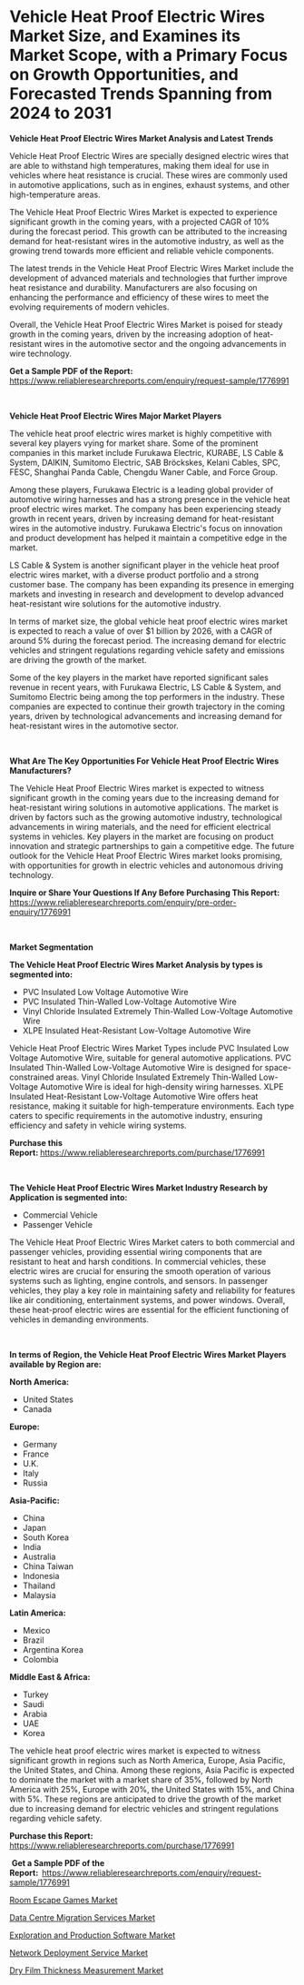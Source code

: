 <p><h1>Vehicle Heat Proof Electric Wires Market Size, and Examines its Market Scope, with a Primary Focus on Growth Opportunities, and Forecasted Trends Spanning from 2024 to 2031</h1></p><p><strong>Vehicle Heat Proof Electric Wires Market Analysis and Latest Trends</strong></p>
<p><p>Vehicle Heat Proof Electric Wires are specially designed electric wires that are able to withstand high temperatures, making them ideal for use in vehicles where heat resistance is crucial. These wires are commonly used in automotive applications, such as in engines, exhaust systems, and other high-temperature areas.</p><p>The Vehicle Heat Proof Electric Wires Market is expected to experience significant growth in the coming years, with a projected CAGR of 10% during the forecast period. This growth can be attributed to the increasing demand for heat-resistant wires in the automotive industry, as well as the growing trend towards more efficient and reliable vehicle components.</p><p>The latest trends in the Vehicle Heat Proof Electric Wires Market include the development of advanced materials and technologies that further improve heat resistance and durability. Manufacturers are also focusing on enhancing the performance and efficiency of these wires to meet the evolving requirements of modern vehicles.</p><p>Overall, the Vehicle Heat Proof Electric Wires Market is poised for steady growth in the coming years, driven by the increasing adoption of heat-resistant wires in the automotive sector and the ongoing advancements in wire technology.</p></p>
<p><strong>Get a Sample PDF of the Report:&nbsp;</strong> <a href="https://www.reliableresearchreports.com/enquiry/request-sample/1776991">https://www.reliableresearchreports.com/enquiry/request-sample/1776991</a></p>
<p>&nbsp;</p>
<p><strong>Vehicle Heat Proof Electric Wires Major Market Players</strong></p>
<p><p>The vehicle heat proof electric wires market is highly competitive with several key players vying for market share. Some of the prominent companies in this market include Furukawa Electric, KURABE, LS Cable & System, DAIKIN, Sumitomo Electric, SAB Bröckskes, Kelani Cables, SPC, FESC, Shanghai Panda Cable, Chengdu Waner Cable, and Force Group.</p><p>Among these players, Furukawa Electric is a leading global provider of automotive wiring harnesses and has a strong presence in the vehicle heat proof electric wires market. The company has been experiencing steady growth in recent years, driven by increasing demand for heat-resistant wires in the automotive industry. Furukawa Electric's focus on innovation and product development has helped it maintain a competitive edge in the market.</p><p>LS Cable & System is another significant player in the vehicle heat proof electric wires market, with a diverse product portfolio and a strong customer base. The company has been expanding its presence in emerging markets and investing in research and development to develop advanced heat-resistant wire solutions for the automotive industry.</p><p>In terms of market size, the global vehicle heat proof electric wires market is expected to reach a value of over $1 billion by 2026, with a CAGR of around 5% during the forecast period. The increasing demand for electric vehicles and stringent regulations regarding vehicle safety and emissions are driving the growth of the market.</p><p>Some of the key players in the market have reported significant sales revenue in recent years, with Furukawa Electric, LS Cable & System, and Sumitomo Electric being among the top performers in the industry. These companies are expected to continue their growth trajectory in the coming years, driven by technological advancements and increasing demand for heat-resistant wires in the automotive sector.</p></p>
<p>&nbsp;</p>
<p><strong>What Are The Key Opportunities For Vehicle Heat Proof Electric Wires Manufacturers?</strong></p>
<p><p>The Vehicle Heat Proof Electric Wires market is expected to witness significant growth in the coming years due to the increasing demand for heat-resistant wiring solutions in automotive applications. The market is driven by factors such as the growing automotive industry, technological advancements in wiring materials, and the need for efficient electrical systems in vehicles. Key players in the market are focusing on product innovation and strategic partnerships to gain a competitive edge. The future outlook for the Vehicle Heat Proof Electric Wires market looks promising, with opportunities for growth in electric vehicles and autonomous driving technology.</p></p>
<p><strong>Inquire or Share Your Questions If Any Before Purchasing This Report:</strong> <a href="https://www.reliableresearchreports.com/enquiry/pre-order-enquiry/1776991">https://www.reliableresearchreports.com/enquiry/pre-order-enquiry/1776991</a></p>
<p>&nbsp;</p>
<p><strong>Market Segmentation</strong></p>
<p><strong>The Vehicle Heat Proof Electric Wires Market Analysis by types is segmented into:</strong></p>
<p><ul><li>PVC Insulated Low Voltage Automotive Wire</li><li>PVC Insulated Thin-Walled Low-Voltage Automotive Wire</li><li>Vinyl Chloride Insulated Extremely Thin-Walled Low-Voltage Automotive Wire</li><li>XLPE Insulated Heat-Resistant Low-Voltage Automotive Wire</li></ul></p>
<p><p>Vehicle Heat Proof Electric Wires Market Types include PVC Insulated Low Voltage Automotive Wire, suitable for general automotive applications. PVC Insulated Thin-Walled Low-Voltage Automotive Wire is designed for space-constrained areas. Vinyl Chloride Insulated Extremely Thin-Walled Low-Voltage Automotive Wire is ideal for high-density wiring harnesses. XLPE Insulated Heat-Resistant Low-Voltage Automotive Wire offers heat resistance, making it suitable for high-temperature environments. Each type caters to specific requirements in the automotive industry, ensuring efficiency and safety in vehicle wiring systems.</p></p>
<p><strong>Purchase this Report:&nbsp;</strong><a href="https://www.reliableresearchreports.com/purchase/1776991">https://www.reliableresearchreports.com/purchase/1776991</a></p>
<p>&nbsp;</p>
<p><strong>The Vehicle Heat Proof Electric Wires Market Industry Research by Application is segmented into:</strong></p>
<p><ul><li>Commercial Vehicle</li><li>Passenger Vehicle</li></ul></p>
<p><p>The Vehicle Heat Proof Electric Wires Market caters to both commercial and passenger vehicles, providing essential wiring components that are resistant to heat and harsh conditions. In commercial vehicles, these electric wires are crucial for ensuring the smooth operation of various systems such as lighting, engine controls, and sensors. In passenger vehicles, they play a key role in maintaining safety and reliability for features like air conditioning, entertainment systems, and power windows. Overall, these heat-proof electric wires are essential for the efficient functioning of vehicles in demanding environments.</p></p>
<p>&nbsp;</p>
<p><strong>In terms of Region, the Vehicle Heat Proof Electric Wires Market Players available by Region are:</strong></p>
<p>
    <p> <strong> North America: </strong>
        <ul>
            <li>United States</li>
            <li>Canada</li>
        </ul>
        </p> 
    <p> <strong> Europe: </strong>
        <ul>
            <li>Germany</li>
            <li>France</li>
            <li>U.K.</li>
            <li>Italy</li>
            <li>Russia</li>
        </ul>
        </p> 
    <p> <strong> Asia-Pacific: </strong>
        <ul>
            <li>China</li>
            <li>Japan</li>
            <li>South Korea</li>
            <li>India</li>
            <li>Australia</li>
            <li>China Taiwan</li>
            <li>Indonesia</li>
            <li>Thailand</li>
            <li>Malaysia</li>
        </ul>
        </p> 
    <p> <strong> Latin America: </strong>
        <ul>
            <li>Mexico</li>
            <li>Brazil</li>
            <li>Argentina Korea</li>
            <li>Colombia</li>
        </ul>
        </p> 
    <p> <strong> Middle East & Africa: </strong>
        <ul>
            <li>Turkey</li>
            <li>Saudi</li>
            <li>Arabia</li>
            <li>UAE</li>
            <li>Korea</li>
        </ul>
    </p>
    </p>
<p><p>The vehicle heat proof electric wires market is expected to witness significant growth in regions such as North America, Europe, Asia Pacific, the United States, and China. Among these regions, Asia Pacific is expected to dominate the market with a market share of 35%, followed by North America with 25%, Europe with 20%, the United States with 15%, and China with 5%. These regions are anticipated to drive the growth of the market due to increasing demand for electric vehicles and stringent regulations regarding vehicle safety.</p></p>
<p><strong>Purchase this Report: </strong><a href="https://www.reliableresearchreports.com/purchase/1776991">https://www.reliableresearchreports.com/purchase/1776991</a></p>
<p>&nbsp;<strong>Get a Sample PDF of the Report:&nbsp;&nbsp;</strong><a href="https://www.reliableresearchreports.com/enquiry/request-sample/1776991">https://www.reliableresearchreports.com/enquiry/request-sample/1776991</a></p>
<p><strong></strong></p>
<p><p><a href="https://medium.com/@nelsonhauck/decoding-room-escape-games-market-metrics-market-share-trends-and-growth-patterns-f333e0a873fe">Room Escape Games Market</a></p><p><a href="https://medium.com/@nayelibosco/data-centre-migration-services-market-exploring-market-share-market-trends-and-future-growth-5b66cd646723">Data Centre Migration Services Market</a></p><p><a href="https://medium.com/@nayelibosco/exploration-and-production-software-market-size-and-market-trends-complete-industry-overview-2024-cc465cf28167">Exploration and Production Software Market</a></p><p><a href="https://medium.com/@geoanderson1978/network-deployment-service-market-research-report-its-history-and-forecast-2024-to-2031-426ca0a6db36">Network Deployment Service Market</a></p><p><a href="https://medium.com/@adahhagenes4545/decoding-dry-film-thickness-measurement-market-metrics-market-share-trends-and-growth-patterns-7bab055de253">Dry Film Thickness Measurement Market</a></p></p>